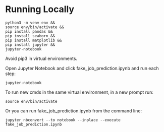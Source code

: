 # Running Locally

	python3 -m venv env &&
	source env/bin/activate &&
	pip install pandas &&
	pip install seaborn &&
    pip install matplotlib &&
	pip install jupyter &&
	jupyter-notebook

Avoid pip3 in virtual environments.

Open Jupyter Notebook and click fake_job_prediction.ipynb and run each step:

	jupyter-notebook

To run new cmds in the same virtual environment, in a new prompt run:

	source env/bin/activate


Or you can run fake_job_prediction.ipynb from the command line:  

	jupyter nbconvert --to notebook --inplace --execute fake_job_prediction.ipynb